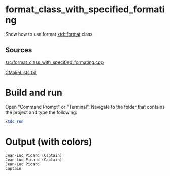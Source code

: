 # format_class_with_specified_formating

Show how to use format [xtd::format](../../../../src/xtd.core/include/xtd/format.h) class.

## Sources

[src/format_class_with_specified_formating.cpp](src/format_class_with_specified_formating.cpp)

[CMakeLists.txt](CMakeLists.txt)

# Build and run

Open "Command Prompt" or "Terminal". Navigate to the folder that contains the project and type the following:

```cmake
xtdc run
```

# Output (with colors)

```
Jean-Luc Picard (Captain)
Jean-Luc Picard (Captain)
Jean-Luc Picard
Captain
```

